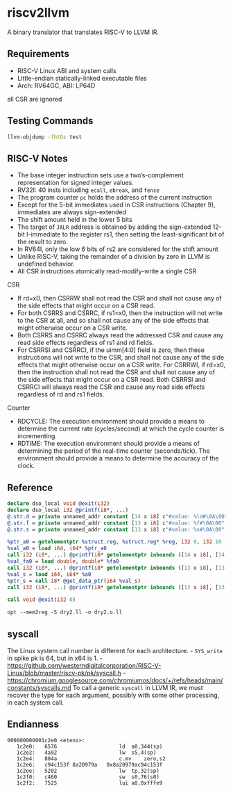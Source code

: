 # riscv2llvm

A binary translator that translates RISC-V to LLVM IR.

## Requirements

- RISC-V Linux ABI and system calls
- Little-endian statically-linked executable files
- Arch: RV64GC, ABI: LP64D

all CSR are ignored

## Testing Commands

``` Bash
llvm-objdump -fhtDz test
```

## RISC-V Notes

- The base integer instruction sets use a two’s-complement representation for signed integer values.
- RV32I: 40 insts including `ecall`, `ebreak`, and `fence`
- The program counter `pc` holds the address of the current instruction
- Except for the 5-bit immediates used in CSR instructions (Chapter 9), immediates are always sign-extended
- The shift amount held in the lower 5 bits
- The target of `JALR` address is obtained by adding the sign-extended 12-bit I-immediate to the register rs1, then setting the least-significant bit of the result to zero.
- In RV64I, only the low 6 bits of rs2 are considered for the shift amount
- Unlike RISC-V, taking the remainder of a division by zero in LLVM is undefined behavior.
- All CSR instructions atomically read-modify-write a single CSR

CSR
- If rd=x0, then CSRRW shall not read the CSR and shall not cause any of the side effects that might occur on a CSR read.
- For both CSRRS and CSRRC, if rs1=x0, then the instruction will not write to the CSR at all, and so shall not cause any of the side effects that might otherwise occur on a CSR write.
- Both CSRRS and CSRRC always read the addressed CSR and cause any read side effects regardless of rs1 and rd fields.
-  For CSRRSI and CSRRCI, if the uimm[4:0] field is zero, then these instructions will not write to the CSR, and shall not cause any of the side effects that might otherwise occur on a CSR write. For CSRRWI, if rd=x0, then the instruction shall not read the CSR and shall not cause any of the side effects that might occur on a CSR read. Both CSRRSI and CSRRCI will always read the CSR and cause any read side effects regardless of rd and rs1 fields.

Counter
- RDCYCLE: The execution environment should provide a means to determine the current rate (cycles/second) at which the cycle counter is incrementing.
- RDTIME: The execution environment should provide a means of determining the period of the real-time counter (seconds/tick). The environment should provide a means to determine the accuracy of the clock.

## Reference

``` llvm
declare dso_local void @exit(i32)
declare dso_local i32 @printf(i8*, ...)
@.str.d = private unnamed_addr constant [14 x i8] c"#value: %ld#\0A\00", align 1
@.str.f = private unnamed_addr constant [13 x i8] c"#value: %f#\0A\00", align 1
@.str.s = private unnamed_addr constant [13 x i8] c"#value: %s#\0A\00", align 1

%ptr_a0 = getelementptr %struct.reg, %struct.reg* %reg, i32 0, i32 10
%val_a0 = load i64, i64* %ptr_a0
call i32 (i8*, ...) @printf(i8* getelementptr inbounds ([14 x i8], [14 x i8]* @.str.d, i64 0, i64 0), i64 %val_a0)
%val_fa0 = load double, double* %fa0
call i32 (i8*, ...) @printf(i8* getelementptr inbounds ([13 x i8], [13 x i8]* @.str.f, i64 0, i64 0), double %val_fa0)
%val_s = load i64, i64* %a0
%ptr_s = call i8* @get_data_ptr(i64 %val_s)
call i32 (i8*, ...) @printf(i8* getelementptr inbounds ([13 x i8], [13 x i8]* @.str.s, i64 0, i64 0), i8* %ptr_s)

call void @exit(i32 0)

opt --mem2reg -S dry2.ll -o dry2.o.ll
```

## syscall

The Linux system call number is different for each architecture.
    - `SYS_write` in spike pk is 64, but in x64 is 1.
    - <https://github.com/westerndigitalcorporation/RISC-V-Linux/blob/master/riscv-pk/pk/syscall.h>
    - <https://chromium.googlesource.com/chromiumos/docs/+/refs/heads/main/constants/syscalls.md>
To call a generic `syscall` in LLVM IR, we must recover the type for each argument, possibly with some other processing, in each system call.

## Endianness

```
000000000001c2e0 <etens>:
   1c2e0:	6576                	ld	a0,344(sp)
   1c2e2:	4a92                	lw	s5,4(sp)
   1c2e4:	804a                	c.mv	zero,s2
   1c2e6:	c94c153f 8a20979a 	0x8a20979ac94c153f
   1c2ee:	5202                	lw	tp,32(sp)
   1c2f0:	c460                	sw	s0,76(s0)
   1c2f2:	7525                	lui	a0,0xfffe9
```
